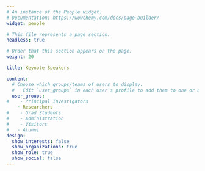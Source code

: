 ```yaml
---
# An instance of the People widget.
# Documentation: https://wowchemy.com/docs/page-builder/
widget: people

# This file represents a page section.
headless: true

# Order that this section appears on the page.
weight: 20

title: Keynote Speakers

content:
  # Choose which groups/teams of users to display.
  #   Edit `user_groups` in each user's profile to add them to one or more of these groups.
  user_groups:
#    - Principal Investigators
    - Researchers
#    - Grad Students
#    - Administration
#    - Visitors
#   - Alumni
design:
  show_interests: false
  show_organizations: true
  show_role: true
  show_social: false
---
```

